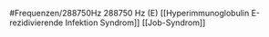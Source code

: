 #Frequenzen/288750Hz
288750 Hz (E)
[[Hyperimmunoglobulin E-rezidivierende Infektion Syndrom]]
[[Job-Syndrom]]